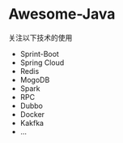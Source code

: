 # Awesome-Java 

关注以下技术的使用
- Sprint-Boot
- Spring Cloud
- Redis
- MogoDB
- Spark
- RPC
- Dubbo
- Docker
- Kakfka
- ...
